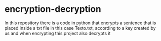 # encryption-decryption
In this repository there is a code in python that encrypts a sentence that is placed inside a txt file in this case Texto.txt, according to a key created by us and when encrypting this project also decrypts it
